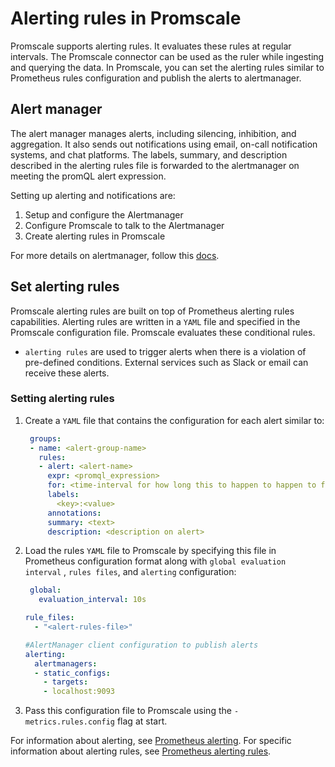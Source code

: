 # Alerting rules in Promscale
Promscale supports alerting rules. It evaluates these rules
at regular intervals. The Promscale connector can be used as the ruler while
ingesting and querying the data. In Promscale, you can set the alerting rules
similar to Prometheus rules configuration and publish the alerts to alertmanager. 

## Alert manager
The alert manager manages alerts, including silencing, inhibition,
and aggregation. It also sends out notifications using email, 
on-call notification systems, and chat platforms. The labels, 
summary, and description described in the alerting rules file is forwarded
to the alertmanager on meeting the promQL alert expression.

Setting up alerting and notifications are:

1. Setup and configure the Alertmanager
2. Configure Promscale to talk to the Alertmanager
3. Create alerting rules in Promscale

For more details on alertmanager, follow this [docs](am-docs).

<procedure>

## Set alerting rules

Promscale alerting rules are built on top of Prometheus
alerting rules capabilities. Alerting rules are written in a `YAML` file
and specified in the Promscale configuration
file. Promscale evaluates these conditional rules.
* `alerting rules` are used to trigger alerts when there is a violation of
pre-defined conditions. External services such as Slack or email can receive
these alerts. 

### Setting alerting rules
1.  Create a `YAML` file that contains the configuration for each alert
    similar to:
    ```yaml
     groups:
     - name: <alert-group-name>
       rules:
       - alert: <alert-name>
         expr: <promql_expression>
         for: <time-interval for how long this to happen to happen to fire an alert>
         labels:
           <key>:<value>
         annotations:
         summary: <text>
         description: <description on alert>
    ```
1.  Load the rules `YAML` file to Promscale by specifying this file in
    Prometheus configuration format along with `global evaluation interval` 
    , `rules files`, and `alerting` configuration:
    ```yaml
     global:
       evaluation_interval: 10s

    rule_files:
      - "<alert-rules-file>"
    
    #AlertManager client configuration to publish alerts
    alerting:
      alertmanagers:
      - static_configs:
        - targets:
        - localhost:9093
    ```
1.  Pass this configuration file to Promscale using the `-metrics.rules.config`
    flag at start.
    
</procedure>

For information about alerting, see [Prometheus alerting][prometheus-alerting].
For specific information about alerting rules, see [Prometheus alerting
rules][prometheus-alert-rules].

[am-docs]: https://prometheus.io/docs/alerting/latest/alertmanager/
[prometheus-alerting]: https://prometheus.io/docs/alerting/latest/overview/
[prometheus-alert-rules]:
    https://prometheus.io/docs/prometheus/latest/configuration/alerting_rules/
